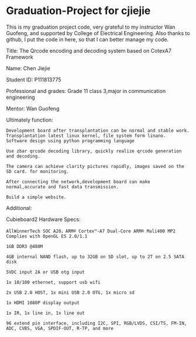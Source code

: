 Graduation-Project for cjiejie
==================
This is my graduation project code, very grateful to my instructor Wan Guofeng, and supported by College of Electrical Engineering. Also thanks to github, I put the code in here, so that I can better manage my code.

Title: The Qrcode encoding and decoding system based on CotexA7 Framework

Name: Chen Jiejie

Student ID: P111813775

Professional and grades: Grade 11 class 3,major in communication engineering

Mentor: Wan Guofeng

Ultimately function:

    Development board after transplantation can be normal and stable work. 
	Transplantation latest linux kernel, file system form linano. 
	Software design using python programming language

    Use zbar qrcode decoding library, quickly realize qrcode generation and decoding.

    The camera can achieve clarity pictures rapidly, images saved on the SD card. for monitoring.

    After connecting the network,development board can make normal,accurate and fast data transmission.

    Build a simple website.

Additional:

Cubieboard2 Hardware Specs:

    AllWinnerTech SOC A20，ARM® Cortex™-A7 Dual-Core ARM® Mali400 MP2 Complies with OpenGL ES 2.0/1.1

    1GB DDR3 @480M

    4GB internal NAND flash, up to 32GB on SD slot, up to 2T on 2.5 SATA disk

    5VDC input 2A or USB otg input

    1x 10/100 ethernet, support usb wifi

    2x USB 2.0 HOST, 1x mini USB 2.0 OTG, 1x micro sd

    1x HDMI 1080P display output

    1x IR, 1x line in, 1x line out

    96 extend pin interface, including I2C, SPI, RGB/LVDS, CSI/TS, FM-IN, ADC, CVBS, VGA, SPDIF-OUT, R-TP, and more

